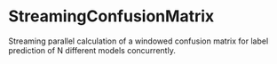 # StreamingConfusionMatrix
Streaming parallel calculation of a windowed confusion matrix for label prediction of N different models concurrently.

